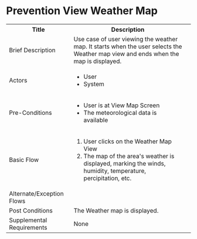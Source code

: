 # Prevention View Weather Map

<table>
  <tr>
    <th> Title </th>
    <th> Description </th>
  </tr>
  <tr>
    <td> Brief Description </td>
    <td>
      Use case of user viewing the weather map. It starts when the user selects the Weather map view and ends when the map is displayed.
    </td>
  </tr>
  <tr>
    <td> Actors </td>
    <td>
      <ul>
          <li>User</li>
          <li>System</li>
      </ul>
    </td>
  </tr>
  <tr>
    <td> Pre-Conditions </td>
    <td>
      <ul>
          <li>User is at View Map Screen</li>
          <li>The meteorological data is available</li>
      </ul>
    </td>
  </tr>
  <tr>
    <td> Basic Flow </td>
    <td>
      <ol>
          <li>User clicks on the Weather Map View</li>
          <li>The map of the area's weather is displayed, marking the winds, humidity, temperature, percipitation, etc.</li>
      </ol>
    </td>
  </tr>
  <tr>
    <td> Alternate/Exception Flows </td>
    <td>
    </td>
  <tr>
    <td> Post Conditions </td>
    <td>
         The Weather map is displayed.
    <td>
  </tr>
  <tr>
    <td>Supplemental Requirements</td>
    <td>None</td>
  </tr>
<table>
